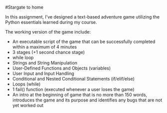 #Stargate to home

In this assignment, I've designed a text-based adventure game utilizing the Python essentials learned during my course. 

The working version of the game include:
- An executable script of the game that can be successfully completed within a maximum of 4 minutes
- 3 stages (+1 second chance stage)
- while loop
- Strings and String Manipulation
- User-Defined Functions and Objects (variables)
- User Input and Input Handling
- Conditional and Nested Conditional Statements (if/elif/else)
- Loops (while)
- 1 fail() function (executed whenever a user loses the game)
- An intro at the beginning of game that is no more than 150 words, introduces the game and its purpose and identifies any bugs that are not yet worked out
